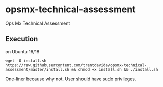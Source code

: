 # opsmx-technical-assessment
Ops Mx Technical Assessment

## Execution
on Ubuntu 16/18

`wget -O install.sh https://raw.githubusercontent.com/trentdavida/opsmx-technical-assessment/master/install.sh && chmod +x install.sh && ./install.sh`

One-liner because why not. User should have sudo privileges.
